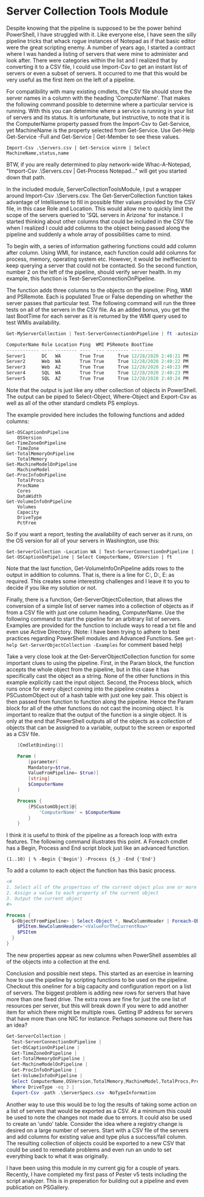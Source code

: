 # Server Collection Tools Module

Despite knowing that the pipeline is supposed to be the power behind PowerShell, I have struggled with it. Like everyone else, I have seen the silly pipeline tricks that whack rogue instances of Notepad as if that basic editor were the great scripting enemy. A number of years ago, I started a contract where I was handed a listing of servers that were mine to administer and look after. There were categories within the list and I realized that by converting it to a CSV file, I could use Import-Csv to get an instant list of servers or even a subset of servers. It occurred to me that this would be very useful as the first item on the left of a pipeline.

For compatibility with many existing cmdlets, the CSV file should store the server names in a column with the heading 'ComputerName'. That makes the following command possible to determine where a particular service is running. With this you can determine where a service is running in your list of servers and its status. It is unfortunate, but instructive, to note that it is the ComputerName property passed from the Import-Csv to Get-Service, yet MachineName is the property selected from Get-Service. Use Get-Help Get-Service -Full and Get-Service | Get-Member to see these values.

`Import-Csv .\Servers.csv | Get-Service winrm | Select MachineName,status,name`

BTW, if you are really determined to play network-wide Whac-A-Notepad, "Import-Csv .\Servers.csv | Get-Process Notepad..." will get you started down that path.

In the included module, ServerCollectionToolsModule, I put a wrapper around Import-Csv .\Servers.csv. The Get-ServerCollection function takes advantage of Intellisense to fill in possible filter values provided by the CSV file, in this case Role and Location. This would allow me to quickly limit the scope of the servers queried to 'SQL servers in Arizona' for instance. I started thinking about other columns that could be included in the CSV file when I realized I could add columns to the object being passed along the pipeline and suddenly a whole array of possibilities came to mind.

To begin with, a series of information gathering functions could add column after column. Using WMI, for instance, each function could add columns for process, memory, operating system etc. However, it would be ineffiecient to keep querying a server that could not be contacted. So the second function, number 2 on the left of the pipeline, should verify server health. In my example, this function is Test-ServerConnectionOnPipeline.

The function adds three columns to the objects on the pipeline: Ping, WMI and PSRemote. Each is populated True or False depending on whether the server passes that particular test. The following command will run the three tests on all of the servers in the CSV file. As an added bonus, you get the last BootTime for each server as it is returned by the WMI query used to test WMIs availability.

```PowerShell
Get-MyServerCollection | Test-ServerConnectionOnPipeline | ft -autosize

ComputerName Role Location Ping  WMI PSRemote BootTime             
------------ ---- -------- ----  --- -------- --------             
Server1      DC   WA       True True     True 12/28/2020 2:40:21 PM
Server2      Web  WA       True True     True 12/28/2020 2:40:22 PM
Server3      Web  AZ       True True     True 12/28/2020 2:40:23 PM
Server4      SQL  WA       True True     True 12/28/2020 2:40:23 PM
Server5      SQL  AZ       True True     True 12/28/2020 2:40:24 PM
```

Note that the output is just like any other collection of objects in PowerShell. The output can be piped to Select-Object, Where-Object and Export-Csv as well as all of the other standard cmdlets PS employs.

The example provided here includes the following functions and added columns:

```
Get-OSCaptionOnPipeline
    OSVersion
Get-TimeZoneOnPipeline
    TimeZone
Get-TotalMemoryOnPipeline
    TotalMemory
Get-MachineModelOnPipeline
    MachineModel
Get-ProcInfoOnPipeline
    TotalProcs
    ProcName
    Cores
    DataWidth
Get-VolumeInfoOnPipeline
    Volumes
    Capacity
    DriveType
    PctFree
```

So if you want a report, testing the availability of each server as it runs, on the OS version for all of your servers in Washington, use this:

`Get-ServerCollection -Location WA | Test-ServerConnectionOnPipeline | Get-OSCaptionOnPipeline | Select ComputerName, OSVersion | ft`

Note that the last function, Get-VolumeInfoOnPipeline adds rows to the output in addition to columns. That is, there is a line for C:, D:, E: as required. This creates some interesting challenges and I leave it to you to decide if you like my solution or not.

Finally, there is a function, Get-ServerObjectCollection, that allows the conversion of a simple list of server names into a collection of objects as if from a CSV file with just one column heading, ComputerName. Use the following command to start the pipeline for an arbitrary list of servers. Examples are provided for the function to include ways to read a txt file and even use Active Directory. (Note: I have been trying to adhere to best practices regarding PowerShell modules and Advanced Functions. See `get-help Get-ServerObjectCollection -Examples` for comment based help)

Take a very close look at the Get-ServerObjectCollection function for some important clues to using the pipeline. First, in the Param block, the function accepts the whole object from the pipeline, but in this case it has specifically cast the object as a string. None of the other functions in this example explicitly cast the input object. Second, the Process block, which runs once for every object coming into the pipeline creates a PSCustomObject out of a hash table with just one key pair. This object is then passed from function to function along the pipeline. Hence the Param block for all of the other functions do not cast the incoming object. It is important to realize that the output of the function is a single object. It is only at the end that PowerShell outputs all of the objects as a collection of objects that can be assigned to a variable, output to the screen or exported as a CSV file.

```PowerShell
    [CmdletBinding()]

    Param (
        [parameter(
        Mandatory=$true,
        ValueFromPipeline= $true)]
        [string]
        $ComputerName
    )

    Process {
        [PSCustomObject]@{
            'ComputerName' = $ComputerName
        }
    }
```

I think it is useful to think of the pipeline as a foreach loop with extra features. The following command illustrates this point. A Foreach cmdlet has a Begin, Process and End script block just like an advanced function.

`(1..10) | % -Begin {'Begin'} -Process {$_} -End {'End'}`

To add a column to each object the function has this basic process.

```PowerShell
<#
1. Select all of the properties of the current object plus one or more new ones
2. Assign a value to each property of the current object
3. Output the current object
#>

Process {
  $<ObjectFromPipeline> | Select-Object *, NewColumnHeader | Foreach-Object {
    $PSItem.NewColumnHeader='<ValueForTheCurrentRow>'
    $PSItem
  }
}
```

The new properties appear as new columns when PowerShell assembles all of the objects into a collection at the end.

Conclusion and possible next steps. This started as an exercise in learning how to use the pipeline by scripting functions to be used on the pipeline. Checkout this oneliner for a big capacity and configuration report on a list of servers. The biggest problem is adding new rows for servers that have more than one fixed drive. The extra rows are fine for just the one list of resources per server, but this will break down if you were to add another item for which there might be multiple rows. Getting IP address for servers that have more than one NIC for instance. Perhaps someone out there has an idea?

```PowerShell
Get-ServerCollection | 
  Test-ServerConnectionOnPipeline | 
  Get-OSCaptionOnPipeline | 
  Get-TimeZoneOnPipeline | 
  Get-TotalMemoryOnPipeline | 
  Get-MachineModelOnPipeline | 
  Get-ProcInfoOnPipeline | 
  Get-VolumeInfoOnPipeline | 
  Select ComputerName,OSVersion,TotalMemory,MachineModel,TotalProcs,ProcName,Cores,Volumes,DriveType,Capacity,PctFree | 
  Where DriveType -eq 3 | 
  Export-Csv -path .\ServerSpecs.csv -NoTypeInformation
```

Another way to use this would be to log the results of taking some action on a list of servers that would be exported as a CSV. At a minimum this could be used to note the changes not made due to errors. It could also be used to create an 'undo' table. Consider the idea where a registry change is desired on a large number of servers. Start with a CSV file of the servers and add columns for existing value and type plus a success/fail column. The resulting collection of objects could be exported to a new CSV that could be used to remediate problems and even run an undo to set everything back to what it was originally.

I have been using this module in my current gig for a couple of years. Recently, I have completed my first pass of Pester v5 tests including the script analyzer. This is in preperation for building out a pipeline and even publication on PSGallery.